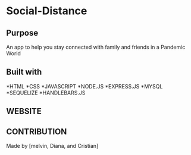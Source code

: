 # Social-Distance
## Purpose
An app to help you stay connected  with family and friends in a Pandemic World
## Built with
*HTML
*CSS
*JAVASCRIPT
*NODE.JS
*EXPRESS.JS
*MYSQL
*SEQUELIZE
*HANDLEBARS.JS

## WEBSITE 


## CONTRIBUTION
Made by [melvin, Diana, and Cristian]
